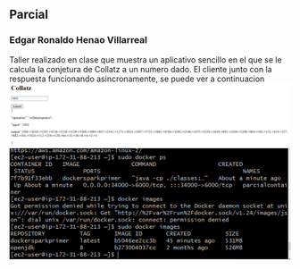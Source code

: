## Parcial
### Edgar Ronaldo Henao Villarreal
Taller realizado en clase que muestra un aplicativo sencillo
en el que se le calcula la conjetura de Collatz a un numero dado.
El cliente junto con la respuesta funcionando asincronamente, se puede ver a continuacion
![](https://github.com/ronis97/parcial-arep/blob/main/imgs/Capture1.PNG)
![](https://github.com/ronis97/parcial-arep/blob/main/imgs/Capture2.PNG)
